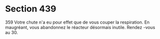 # Section 439

359
Votre chute n'a eu pour effet que de vous couper la respiration.
En maugréant, vous abandonnez le réacteur désormais inutile.
Rendez -vous au 30.